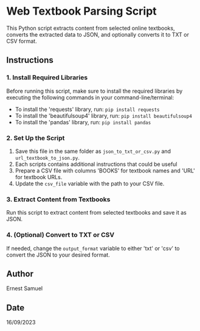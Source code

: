 # Web Textbook Parsing Script

This Python script extracts content from selected online textbooks, converts the extracted data to JSON, and optionally converts it to TXT or CSV format.

## Instructions

### 1. Install Required Libraries
Before running this script, make sure to install the required libraries by executing the following commands in your command-line/terminal:

- To install the 'requests' library, run: `pip install requests`
- To install the 'beautifulsoup4' library, run: `pip install beautifulsoup4`
- To install the 'pandas' library, run: `pip install pandas`

### 2. Set Up the Script
1. Save this file in the same folder as `json_to_txt_or_csv.py` and `url_textbook_to_json.py`.
2. Each scripts contains additional instructions that could be useful
2. Prepare a CSV file with columns 'BOOKS' for textbook names and 'URL' for textbook URLs.
3. Update the `csv_file` variable with the path to your CSV file.

### 3. Extract Content from Textbooks
Run this script to extract content from selected textbooks and save it as JSON.

### 4. (Optional) Convert to TXT or CSV
If needed, change the `output_format` variable to either 'txt' or 'csv' to convert the JSON to your desired format.

## Author
Ernest Samuel

## Date
16/09/2023
